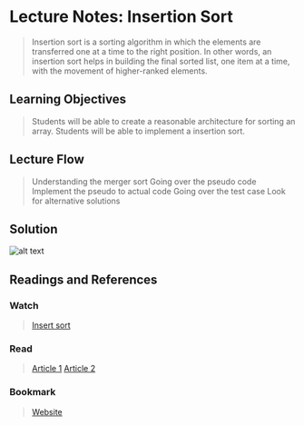 # Lecture Notes: Insertion Sort
> Insertion sort is a sorting algorithm in which the elements are transferred one at a time to the right position. In other words, an insertion sort helps in building the final sorted list, one item at a time, with the movement of higher-ranked elements. 

## Learning Objectives
> Students will be able to create a reasonable architecture for sorting an array.
> Students will be able to implement a insertion sort. 

## Lecture Flow
> Understanding the merger sort
> Going over the pseudo code
> Implement the pseudo to actual code
> Going over the test case
> Look for alternative solutions

## Solution
 ![alt text](https://github.com/skadariya/data-structures-and-algorithms/blob/master/code-challenges/401/assets/insertionSort.jpg)

## Readings and References

### Watch
> [Insert sort](https://www.youtube.com/watch?v=pmDnM9gUxNc)
### Read
> [Article 1](https://www.techopedia.com/definition/20039/insertion-sort)
> [Article 2](https://www.quora.com/What-is-the-definition-of-insertion-sort)

### Bookmark
> [Website ](https://www.geeksforgeeks.org/insertion-sort/)